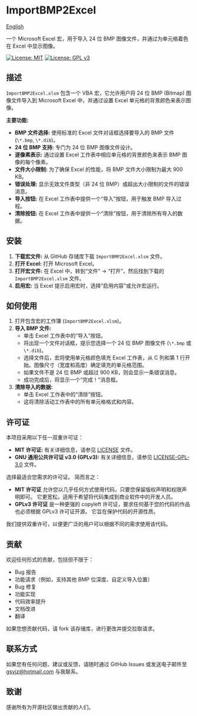 #   ImportBMP2Excel

[English](README.md)

一个 Microsoft Excel 宏，用于导入 24 位 BMP 图像文件，并通过为单元格着色在 Excel 中显示图像。

[![License: MIT](https://img.shields.io/badge/License-MIT-yellow.svg)](https://opensource.org/licenses/MIT)
[![License: GPL v3](https://img.shields.io/badge/License-GPLv3-blue.svg)](https://www.gnu.org/licenses/gpl-3.0)

##   描述

`ImportBMP2Excel.xlsm` 包含一个 VBA 宏，它允许用户将 24 位 BMP (Bitmap) 图像文件导入到 Microsoft Excel 中，并通过设置 Excel 单元格的背景颜色来表示图像。

**主要功能:**

* **BMP 文件选择:** 使用标准的 Excel 文件对话框选择要导入的 BMP 文件 (`\*.bmp`, `\*.dib`)。
* **24 位 BMP 支持:** 专门为 24 位 BMP 图像文件设计。
* **逐像素表示:** 通过设置 Excel 工作表中相应单元格的背景颜色来表示 BMP 图像的每个像素。
* **文件大小限制:** 为了确保 Excel 的性能，将 BMP 文件大小限制为最大 900 KB。
* **错误处理:** 显示无效文件类型（非 24 位 BMP）或超出大小限制的文件的错误消息。
* **导入按钮:** 在 Excel 工作表中提供一个“导入”按钮，用于触发 BMP 导入过程。
* **清除按钮:** 在 Excel 工作表中提供一个“清除”按钮，用于清除所有导入的数据。

##   安装

1.  **下载宏文件:** 从 GitHub 存储库下载 `ImportBMP2Excel.xlsm` 文件。
2.  **打开 Excel:** 打开 Microsoft Excel。
3.  **打开宏文件:** 在 Excel 中，转到“文件” -> “打开”，然后找到下载的 `ImportBMP2Excel.xlsm` 文件。
4.  **启用宏:** 当 Excel 提示启用宏时，选择“启用内容”或允许宏运行。

##   如何使用

1.  打开包含宏的工作簿 (`ImportBMP2Excel.xlsm`)。
2.  **导入 BMP 文件:**
    * 单击 Excel 工作表中的“导入”按钮。
    * 将出现一个文件对话框，提示您选择一个 24 位 BMP 图像文件 (`\*.bmp` 或 `\*.dib`)。
    * 选择文件后，宏将使用单元格颜色填充 Excel 工作表，从 C 列和第 1 行开始。图像尺寸（宽度和高度）确定填充的单元格范围。
    * 如果文件不是 24 位 BMP 或超过 900 KB，则会显示一条错误消息。
    * 成功完成后，将显示一个“完成！”消息框。
3.  **清除导入的数据:**
    * 单击 Excel 工作表中的“清除”按钮。
    * 这将清除活动工作表中的所有单元格格式和内容。

##   许可证

本项目采用以下任一双重许可证：

* **MIT 许可证:** 有关详细信息，请参见 [LICENSE](LICENSE) 文件。
* **GNU 通用公共许可证 v3.0 (GPLv3):** 有关详细信息，请参见 [LICENSE-GPL-3.0](LICENSE-GPL-3.0) 文件。

选择最适合您需求的许可证。 简而言之：

* **MIT 许可证** 允许您以几乎任何方式使用代码，只要您保留版权声明和权限声明即可。 它更宽松，适用于希望将代码集成到商业软件中的开发人员。
* **GPLv3 许可证** 是一种更强的 copyleft 许可证，要求任何基于您的代码的作品也必须根据 GPLv3 许可证开源。 它旨在保护代码的开源性质。

我们提供双重许可，以便更广泛的用户可以根据不同的需求使用该代码。

##   贡献

欢迎任何形式的贡献，包括但不限于：

* Bug 报告
* 功能请求（例如，支持其他 BMP 位深度、自定义导入位置）
* Bug 修复
* 功能实现
* 代码效率提升
* 文档改进
* 翻译

如果您想贡献代码，请 fork 该存储库，进行更改并提交拉取请求。

##   联系方式

如果您有任何问题、建议或反馈，请随时通过 GitHub Issues 或发送电子邮件至 gsyjz@hotmail.com 与我联系。

##   致谢

感谢所有为开源社区做出贡献的人们。
